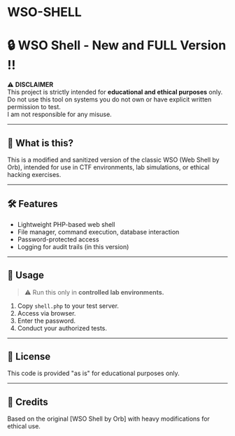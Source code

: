 # WSO-SHELL

# 🔒 WSO Shell - New and FULL Version !!

⚠️ **DISCLAIMER**  
This project is strictly intended for **educational and ethical purposes** only.  
Do not use this tool on systems you do not own or have explicit written permission to test.  
I am not responsible for any misuse.

---

## 🧠 What is this?

This is a modified and sanitized version of the classic WSO (Web Shell by Orb), intended for use in CTF environments, lab simulations, or ethical hacking exercises.

---

## 🛠 Features

- Lightweight PHP-based web shell
- File manager, command execution, database interaction
- Password-protected access
- Logging for audit trails (in this version)

---

## 🧪 Usage

> ⚠️ Run this only in **controlled lab environments.**

1. Copy `shell.php` to your test server.
2. Access via browser.
3. Enter the password.
4. Conduct your authorized tests.

---

## 📜 License

This code is provided "as is" for educational purposes only.

---

## 🙏 Credits

Based on the original [WSO Shell by Orb] with heavy modifications for ethical use.


